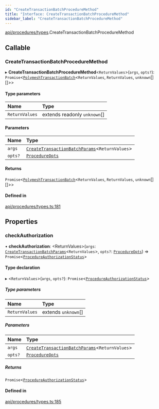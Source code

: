 ```yaml
---
id: "CreateTransactionBatchProcedureMethod"
title: "Interface: CreateTransactionBatchProcedureMethod"
sidebar_label: "CreateTransactionBatchProcedureMethod"
---
```


[api/procedures/types](../../../../../modules/API/Procedures/Types/Types.md).CreateTransactionBatchProcedureMethod

## Callable

### CreateTransactionBatchProcedureMethod

▸ **CreateTransactionBatchProcedureMethod**\<`ReturnValues`\>(`args`, `opts?`): `Promise`\<[`PolymeshTransactionBatch`](../../../../../classes/Base/PolymeshTransactionBatch/PolymeshTransactionBatch.md)\<`ReturnValues`, `ReturnValues`, `unknown`[][]\>\>

#### Type parameters

| Name | Type |
| :------ | :------ |
| `ReturnValues` | extends readonly `unknown`[] |

#### Parameters

| Name | Type |
| :------ | :------ |
| `args` | [`CreateTransactionBatchParams`](../CreateTransactionBatchParams/CreateTransactionBatchParams.md)\<`ReturnValues`\> |
| `opts?` | [`ProcedureOpts`](../ProcedureOpts/ProcedureOpts.md) |

#### Returns

`Promise`\<[`PolymeshTransactionBatch`](../../../../../classes/Base/PolymeshTransactionBatch/PolymeshTransactionBatch.md)\<`ReturnValues`, `ReturnValues`, `unknown`[][]\>\>

#### Defined in

[api/procedures/types.ts:181](https://github.com/PolymeshAssociation/polymesh-sdk/blob/49a0066c3/src/api/procedures/types.ts#L181)

## Properties

### checkAuthorization

• **checkAuthorization**: \<ReturnValues\>(`args`: [`CreateTransactionBatchParams`](../CreateTransactionBatchParams/CreateTransactionBatchParams.md)\<`ReturnValues`\>, `opts?`: [`ProcedureOpts`](../ProcedureOpts/ProcedureOpts.md)) => `Promise`\<[`ProcedureAuthorizationStatus`](../ProcedureAuthorizationStatus/ProcedureAuthorizationStatus.md)\>

#### Type declaration

▸ \<`ReturnValues`\>(`args`, `opts?`): `Promise`\<[`ProcedureAuthorizationStatus`](../ProcedureAuthorizationStatus/ProcedureAuthorizationStatus.md)\>

##### Type parameters

| Name | Type |
| :------ | :------ |
| `ReturnValues` | extends `unknown`[] |

##### Parameters

| Name | Type |
| :------ | :------ |
| `args` | [`CreateTransactionBatchParams`](../CreateTransactionBatchParams/CreateTransactionBatchParams.md)\<`ReturnValues`\> |
| `opts?` | [`ProcedureOpts`](../ProcedureOpts/ProcedureOpts.md) |

##### Returns

`Promise`\<[`ProcedureAuthorizationStatus`](../ProcedureAuthorizationStatus/ProcedureAuthorizationStatus.md)\>

#### Defined in

[api/procedures/types.ts:185](https://github.com/PolymeshAssociation/polymesh-sdk/blob/49a0066c3/src/api/procedures/types.ts#L185)
